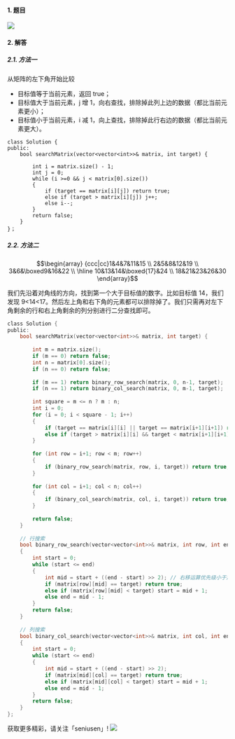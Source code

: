 
#### 1. 题目

![](https://upload-images.jianshu.io/upload_images/11895466-15031f145a101f92.png?imageMogr2/auto-orient/strip%7CimageView2/2/w/1240)

#### 2. 解答

##### 2.1. 方法一 

从矩阵的左下角开始比较
- 目标值等于当前元素，返回 true；
- 目标值大于当前元素，j 增 1，向右查找，排除掉此列上边的数据（都比当前元素更小）；
- 目标值小于当前元素，i 减 1，向上查找，排除掉此行右边的数据（都比当前元素更大）。

````
class Solution {
public:
    bool searchMatrix(vector<vector<int>>& matrix, int target) {
        
        int i = matrix.size() - 1;
        int j = 0;
        while (i >=0 && j < matrix[0].size())
        {
            if (target == matrix[i][j]) return true;
            else if (target > matrix[i][j]) j++;
            else i--;
        }   
        return false;
    }
}；
````
##### 2.2. 方法二

$$\begin{array} {ccc|cc}1&4&7&11&15 \\ 2&5&8&12&19   \\ 3&6&\boxed9&16&22 \\  \hline 10&13&14&\boxed{17}&24 \\ 18&21&23&26&30 \end{array}$$

我们先沿着对角线的方向，找到第一个大于目标值的数字。比如目标值 14，我们发现 9<14<17。然后左上角和右下角的元素都可以排除掉了。我们只需再对左下角剩余的行和右上角剩余的列分别进行二分查找即可。

```c
class Solution {
public:
    bool searchMatrix(vector<vector<int>>& matrix, int target) {
        
        int m = matrix.size();
        if (m == 0) return false;
        int n = matrix[0].size();
        if (n == 0) return false;
        
        if (m == 1) return binary_row_search(matrix, 0, n-1, target);
        if (n == 1) return binary_col_search(matrix, 0, m-1, target);
        
        int square = m <= n ? m : n;
        int i = 0;
        for (i = 0; i < square - 1; i++)
        {
            if (target == matrix[i][i] || target == matrix[i+1][i+1]) return true;
            else if (target > matrix[i][i] && target < matrix[i+1][i+1]) break;     
        }
        
        for (int row = i+1; row < m; row++)
        {
            if (binary_row_search(matrix, row, i, target)) return true;
        }
        
        for (int col = i+1; col < n; col++)
        {
            if (binary_col_search(matrix, col, i, target)) return true;
        }
        
        return false;
    }
    
    // 行搜索
    bool binary_row_search(vector<vector<int>>& matrix, int row, int end, int target)
    {
        int start = 0;
        while (start <= end)
        {
            int mid = start + ((end - start) >> 2); // 右移运算优先级小于加法，切记加括号！！！
            if (matrix[row][mid] == target) return true;
            else if (matrix[row][mid] < target) start = mid + 1;
            else end = mid - 1;
        }
        return false;
    }
    
    // 列搜索
    bool binary_col_search(vector<vector<int>>& matrix, int col, int end, int target)
    {
        int start = 0;
        while (start <= end)
        {
            int mid = start + ((end - start) >> 2); 
            if (matrix[mid][col] == target) return true;
            else if (matrix[mid][col] < target) start = mid + 1;
            else end = mid - 1;
        }
        return false;
    }
};
```

获取更多精彩，请关注「seniusen」! 
![](https://upload-images.jianshu.io/upload_images/11895466-ee82f7655f20bfeb.jpg?imageMogr2/auto-orient/strip%7CimageView2/2/w/1240)
